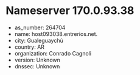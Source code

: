 # Nameserver 170.0.93.38

* as_number: 264704
* name: host093038.entrerios.net.
* city: Gualeguaychú
* country: AR
* organization: Conrado Cagnoli
* version: Unknown
* dnssec: Unknown

